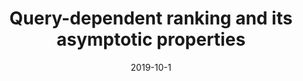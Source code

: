 ---
title: "Query-dependent ranking and its asymptotic properties"
collection: publications
permalink: /publication/2019-DSWQ-rank.md
date: 2019-10-1
venue: 'Electronic Journal of Statistics'
link: 'https://doi.org/10.1214/19-EJS1531'
citation: 'Ben Dai and Junhui Wang. 2019. &quot; Query-dependent ranking and its asymptotic properties. &quot; <i> Electronic Journal of Statistics </i>: 13(1):465-488, 2019'
# code: 'https://www.tandfonline.com/doi/suppl/10.1080/01621459.2019.1691562?scroll=top'
# github: 'https://github.com/statmlben/embedding-learning'
paperurl: 'https://projecteuclid.org/journalArticle/Download?urlid=10.1214%2F19-EJS1531'
---